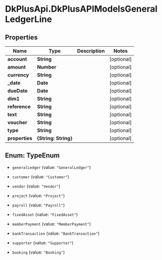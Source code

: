 # DkPlusApi.DkPlusAPIModelsGeneralLedgerLine

## Properties
Name | Type | Description | Notes
------------ | ------------- | ------------- | -------------
**account** | **String** |  | [optional] 
**amount** | **Number** |  | [optional] 
**currency** | **String** |  | [optional] 
**_date** | **Date** |  | [optional] 
**dueDate** | **Date** |  | [optional] 
**dim1** | **String** |  | [optional] 
**reference** | **String** |  | [optional] 
**text** | **String** |  | [optional] 
**voucher** | **String** |  | [optional] 
**type** | **String** |  | [optional] 
**properties** | **{String: String}** |  | [optional] 


<a name="TypeEnum"></a>
## Enum: TypeEnum


* `generalLedger` (value: `"GeneralLedger"`)

* `customer` (value: `"Customer"`)

* `vendor` (value: `"Vendor"`)

* `project` (value: `"Project"`)

* `payroll` (value: `"Payroll"`)

* `fixedAsset` (value: `"FixedAsset"`)

* `memberPayment` (value: `"MemberPayment"`)

* `bankTransaction` (value: `"BankTransaction"`)

* `supporter` (value: `"Supporter"`)

* `booking` (value: `"Booking"`)




